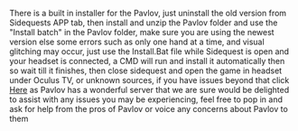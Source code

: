 There is a built in installer for the Pavlov, just uninstall the old version from Sidequests APP tab, then install and unzip the Pavlov folder and use the "Install batch" in the Pavlov folder, make sure you are using the newest version else some errors such as only one hand at a time, and visual glitching may occur, just use the Install.Bat file while Sidequest is open and your headset is connected, a CMD will run and install it automatically then so wait till it finishes, then close sidequest and open the game in headset under Oculus TV, or unknown sources, if you have issues beyond that click 
[Here](https://discord.gg/wE5ZqBB)
as Pavlov has a wonderful server that we are sure would be delighted to assist with any issues you may be experiencing, feel free to pop in and ask for help from the pros of Pavlov or voice any concerns about Pavlov to them

